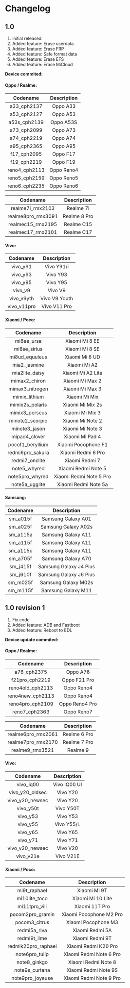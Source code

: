 # Changelog
## 1.0

1. Initial released
1. Added feature: Erase userdata
1. Added feature: Erase FRP
1. Added feature: Safe format data
1. Added feature: Erase EFS
1. Added feature: Erase MiCloud

**Device commited:**
#### Oppo / Realme:

   | Codename               | Description  |
   |:----------------------:|:------------:|
   | a33_cph2137            | Oppo A33     |
   | a53_cph2127            | Oppo A53     |
   | a53s_cph2139           | Oppo A53S    |
   | a73_cph2099            | Oppo A73     |
   | a74_cph2219            | Oppo A74     |
   | a95_cph2365            | Oppo A95     |
   | f17_cph2095            | Oppo F17     |
   | f19_cph2219            | Oppo F19     |
   | reno4_cph2113          | Oppo Reno4   |
   | reno5_cph2159          | Oppo Reno5   |
   | reno6_cph2235          | Oppo Reno6   |

   | Codename               | Description   |
   |:----------------------:|:-------------:|
   | realme7i_rmx2103       | Realme 7i     |
   | realme8pro_rmx3091     | Realme 8 Pro  |
   | realmec15_rmx2195      | Realme C15    |
   | realmec17_rmx2101      | Realme C17    |

#### Vivo:

   | Codename               | Description    |
   |:----------------------:|:--------------:|
   | vivo_y91               | Vivo Y91/i     |
   | vivo_y93               | Vivo Y93       |
   | vivo_y95               | Vivo Y95       |
   | vivo_v9                | Vivo V9        |
   | vivo_v9yth             | Vivo V9 Youth  |
   | vivo_v11pro            | Vivo V11 Pro   |

#### Xiaomi / Poco:

   | Codename               | Description              |
   |:----------------------:|:------------------------:|
   | mi8ee_ursa             | Xiaomi Mi 8 EE           |
   | mi8se_sirius           | Xiaomi Mi 8 SE           |
   | mi8ud_equuleus         | Xiaomi Mi 8 UD           |
   | mia2_jasmine           | Xiaomi Mi A2             |
   | mia2lite_daisy         | Xiaomi Mi A2 Lite        |
   | mimax2_chiron          | Xiaomi Mi Max 2          |
   | mimax3_nitrogen        | Xiaomi Mi Max 3          |
   | mimix_lithium          | Xiaomi Mi Mix            |
   | mimix2s_polaris        | Xiaomi Mi Mix 2s         |
   | mimix3_perseus         | Xiaomi Mi Mix 3          |
   | minote2_scorpio        | Xiaomi Mi Note 2         |
   | minote3_jason          | Xiaomi Mi Note 3         |
   | mipad4_clover          | Xiaomi Mi Pad 4          |
   | pocof1_beryllium       | Xiaomi Pocophone F1      |
   | redmi6pro_sakura       | Xiaomi Redmi 6 Pro       |
   | redmi7_onclite         | Xiaomi Redmi 7           |
   | note5_whyred           | Xiaomi Redmi Note 5      |
   | note5pro_whyred        | Xiaomi Redmi Note 5 Pro  |
   | note5a_ugglite         | Xiaomi Redmi Note 5a     |

#### Samsung:

   | Codename               | Description             |
   |:----------------------:|:-----------------------:|
   | sm_a015f               | Samsung Galaxy A01      |
   | sm_a025f               | Samsung Galaxy A02s     |
   | sm_a115a               | Samsung Galaxy A11      |
   | sm_a115f               | Samsung Galaxy A11      |
   | sm_a115u               | Samsung Galaxy A11      |
   | sm_a705f               | Samsung Galaxy A70      |
   | sm_j415f               | Samsung Galaxy J4 Plus  |
   | sm_j610f               | Samsung Galaxy J6 Plus  |
   | sm_m025f               | Samsung Galaxy M02s     |
   | sm_m115f               | Samsung Galaxy M11      |

## 1.0 revision 1

1. Fix code
1. Added feature:  ADB and Fastboot
1. Added feature:  Reboot to EDL

**Device update commited:**
#### Oppo / Realme:

   | Codename               | Description     |
   |:----------------------:|:---------------:|
   | a76_cph2375            | Oppo A76        |
   | f21pro_cph2219         | Oppo F21 Pro    |
   | reno4old_cph2113       | Oppo Reno4      |
   | reno4new_cph2113       | Oppo Reno4      |
   | reno4pro_cph2109       | Oppo Reno4 Pro  |
   | reno7_cph2363          | Oppo Reno7      |

   | Codename               | Description   |
   |:----------------------:|:-------------:|
   | realme6pro_rmx2061     | Realme 6 Pro  |
   | realme7pro_rmx2170     | Realme 7 Pro  |
   | realme9_rmx3521        | Realme 9      |

#### Vivo:

   | Codename               | Description   |
   |:----------------------:|:-------------:|
   | vivo_iq00              | Vivo IQ00 UI  |
   | vivo_y20_oldsec        | Vivo Y20      |
   | vivo_y20_newsec        | Vivo Y20      |
   | vivo_y50t              | Vivo Y50T     |
   | vivo_y53               | Vivo Y53      |
   | vivo_y55               | Vivo Y55/L    |
   | vivo_y65               | Vivo Y65      |
   | vivo_y71               | Vivo Y71      |
   | vivo_v20_newsec        | Vivo V20      |
   | vivo_v21e              | Vivo V21E     |

#### Xiaomi / Poco:

   | Codename               | Description              |
   |:----------------------:|:------------------------:|
   | mi9t_raphael           | Xiaomi Mi 9T             |
   | mi10lite_toco          | Xiaomi Mi 10 Lite        |
   | mi11tpro_vili          | Xiaomi 11T Pro           |
   | pocom2pro_gramin       | Xiaomi Pocophone M2 Pro  |
   | pocom3_citrus          | Xiaomi Pocophone M3      |
   | redmi5a_riva           | Xiaomi Redmi 5A          |
   | redmi9t_lime           | Xiaomi Redmi 9T          |
   | redmik20pro_raphael    | Xiaomi Redmi K20 Pro     |
   | note6pro_tulip         | Xiaomi Redmi Note 6 Pro  |
   | note8_ginkgo           | Xiaomi Redmi Note 8      |
   | note9s_curtana         | Xiaomi Redmi Note 9S     |
   | note9pro_joyeuse       | Xiaomi Redmi Note 9 Pro  |
